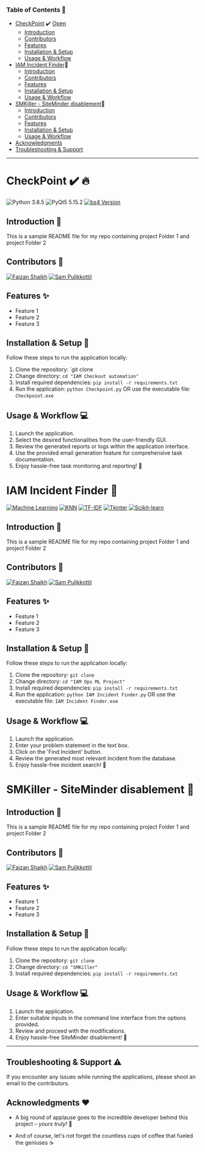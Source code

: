 <!-- README file for my repo containing project Folder 1 and project Folder 2 -->

### Table of Contents :bookmark_tabs:
- [CheckPoint](#checkpoint-heavy_check_mark-fire) :heavy_check_mark: <a href="[https://github.com/Faizan0987654321/Repo/tree/main/Folder%201](https://github.com/Faizan0987654321/Repo/tree/main/Folder%201#checkpoint-heavy_check_mark-fire)" target="_blank">Open</a>
    - [Introduction](#introduction-wave)
    - [Contributors](#contributors-busts_in_silhouette)
    - [Features](#features-sparkles)
    - [Installation & Setup](#installation--setup-wrench)
    - [Usage & Workflow](#usage--workflow-computer)
&nbsp;
-  [IAM Incident Finder](#iam-incident-finder-mag_right):mag_right:
    - [Introduction](#introduction-wave-1)
    - [Contributors](#contributors-busts_in_silhouette-1)
    - [Features](#features-sparkles-1)
    - [Installation & Setup](#installation--setup-wrench-1)
    - [Usage & Workflow](#usage--workflow-computer-1)
&nbsp;
-  [SMKiller - SiteMinder disablement](#smkiller---siteminder-disablement-no_entry_sign):no_entry_sign:
    - [Introduction](#introduction-wave-2)
    - [Contributors](#contributors-busts_in_silhouette-2)
    - [Features](#features-sparkles-2)
    - [Installation & Setup](#installation--setup-wrench-2)
    - [Usage & Workflow](#usage--workflow-computer-2)
&nbsp;
- [Acknowledgments](#acknowledgments-heart)  
- [Troubleshooting & Support](#troubleshooting--support-warning-2) 
<!-- divider -->
___

# CheckPoint :heavy_check_mark: :fire:

<a><img src="https://img.shields.io/badge/Python-3.8.5-blue.svg" alt="Python 3.8.5"></a>
<a><img src="https://img.shields.io/badge/PyQt5-5.15.2-red.svg" alt="PyQt5 5.15.2"></a>
[![bs4 Version](https://img.shields.io/badge/bs4-0.0.1-blue.svg)](https://pypi.org/project/bs4/)

## Introduction :wave:
This is a sample README file for my repo containing project Folder 1 and project Folder 2

## Contributors :busts_in_silhouette:
<!-- Faizan in blue & Sam in red shields -->
[![Faizan Shaikh](https://img.shields.io/badge/Faizan%20Shaikh-FSHAIK10-blue.svg)](#) [![Sam Pulikkottil](https://img.shields.io/badge/Sam%20Pulikkottil-SPULIKK2-red.svg)](#)


## Features :sparkles:
- Feature 1
- Feature 2
- Feature 3

## Installation & Setup :wrench:
Follow these steps to run the application locally:
1. Clone the repository: `git clone
2. Change directory: `cd "IAM Checkout automation"`
3. Install required dependencies: `pip install -r requirements.txt`
4. Run the application: `python Checkpoint.py` OR use the executable file: `Checkpoint.exe`

## Usage & Workflow :computer:
1. Launch the application.
2. Select the desired functionalities from the user-friendly GUI.
3. Review the generated reports or logs within the application interface.
4. Use the provided email generation feature for comprehensive task documentation.
5. Enjoy hassle-free task monitoring and reporting! :tada:


# IAM Incident Finder :mag_right:
[![Machine Learning](https://img.shields.io/badge/Machine_Learning-Topic-green.svg)](https://en.wikipedia.org/wiki/Machine_learning)
[![KNN](https://img.shields.io/badge/KNN-Algorithm-blue.svg)](https://en.wikipedia.org/wiki/K-nearest_neighbors_algorithm)
[![TF-IDF](https://img.shields.io/badge/TF--IDF-Technique-orange.svg)](https://en.wikipedia.org/wiki/Tf%E2%80%93idf)
[![Tkinter](https://img.shields.io/badge/Tkinter-GUI-yellow.svg)](https://docs.python.org/3/library/tkinter.html)
[![Scikit-learn](https://img.shields.io/badge/Scikit--learn-Library-red.svg)](https://scikit-learn.org/stable/)


## Introduction :wave:
This is a sample README file for my repo containing project Folder 1 and project Folder 2

## Contributors :busts_in_silhouette:
<!-- Faizan in blue & Sam in red shields -->
[![Faizan Shaikh](https://img.shields.io/badge/Faizan%20Shaikh-blue.svg)](#) [![Sam Pulikkottil](https://img.shields.io/badge/Sam%20Pulikkottil-red.svg)](#)

## Features :sparkles:
- Feature 1
- Feature 2
- Feature 3

## Installation & Setup :wrench:
Follow these steps to run the application locally:
1. Clone the repository: `git clone`
2. Change directory: `cd "IAM Ops ML Project"`
3. Install required dependencies: `pip install -r requirements.txt`
4. Run the application: `python IAM Incident Finder.py` OR use the executable file: `IAM Incident Finder.exe`

## Usage & Workflow :computer:
1. Launch the application.
2. Enter your problem statement in the text box.
3. Click on the 'Find Incident' button.
4. Review the generated most relevant incident from the database.
5. Enjoy hassle-free incident search! :tada:


# SMKiller - SiteMinder disablement :no_entry_sign:

## Introduction :wave:
This is a sample README file for my repo containing project Folder 1 and project Folder 2

## Contributors :busts_in_silhouette:
<!-- Faizan in blue & Sam in red shields -->
[![Faizan Shaikh](https://img.shields.io/badge/Faizan%20Shaikh-blue.svg)](#) [![Sam Pulikkottil](https://img.shields.io/badge/Sam%20Pulikkottil-red.svg)](#)

## Features :sparkles:
- Feature 1
- Feature 2
- Feature 3

## Installation & Setup :wrench:
Follow these steps to run the application locally:
1. Clone the repository: `git clone`
2. Change directory: `cd "SMKiller"`
3. Install required dependencies: `pip install -r requirements.txt`



## Usage & Workflow :computer:
1. Launch the application.
2. Enter suitable inputs in the command line interface from the options provided.
3. Review and proceed with the modifications.
4. Enjoy hassle-free SiteMinder disablement! :tada:

___
## Troubleshooting & Support :warning:
If you encounter any issues while running the applications, please shoot an email to the contributors.


## Acknowledgments :heart:
- A big round of applause goes to the incredible developer behind this project – *yours truly!* 🎉

- And of course, let's not forget the countless cups of coffee that fueled the geniuses :coffee:
